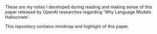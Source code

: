 
These are my notes I developed during reading and making sense of this paper released by OpenAI researches regarding 'Why Language Models Hallucinate'. 

This repository contains mindmap and highlight of this paper. 

